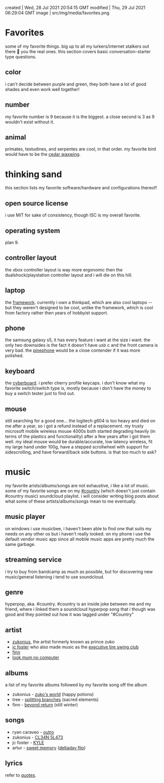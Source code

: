 created | Wed, 28 Jul 2021 20:54:15 GMT
modified | Thu, 29 Jul 2021 06:29:04 GMT
image | src/img/media/favorites.png

# Favorites

some of my favorite things. big up to all my lurkers/internet stalkers out there 🙌 you the real ones. this section covers basic conversation-starter type questions.

## color
i can't decide between purple and green, they both have a lot of good shades and even work well together!

## number
my favorite number is 9 because it is the biggest. a close second is 3 as 9 wouldn't exist without it.

## animal
primates, testudines, and serpentes are cool, in that order. my favorite bird would have to be the <a class="external" href="https://en.wikipedia.org/wiki/Cedar_waxwing">cedar waxwing</a>.

# thinking sand

this section lists my favorite software/hardware and configurations thereof!

## open source license
i use MIT for sake of consistency, though ISC is my overall favorite.

## operating system
plan 9.

## controller layout
the xbox controller layout is way more ergonomic then the dualshock/playstation controller layout and i will die on this hill.

## laptop
the <a class="external" href="https://frame.work/products/laptop-diy-edition">framework</a>. currently i own a thinkpad, which are also cool laptops -- but they weren't designed to be cool, unlike the framework, which is cool from factory rather then years of hobbyist support.

## phone
the samsung galaxy s5, it has every feature i want at the size i want. the only two downsides is the fact it doesn't have usb c and the front camera is very bad. the <a class="external" href="https://pine64.com/product/pinephone-beta-edition-with-convergence-package-linux-smartphone-open-for-preorder-soon/">pinephone</a> would be a close contender if it was more polished.

## keyboard
the <a class="external" href="https://www.angrymiao.com/cyberboard">cyberboard</a>. i prefer cherry profile keycaps. i don't know what my favorite switch/switch type is, mostly because i don't have the money to buy a switch tester just to find out.

## mouse
still searching for a good one... the logitech g604 is too heavy and died on me after a year, so i got a refund instead of a replacement. my trusty microsoft mobile wireless mouse 4000s both started degrading heavily (in terms of the plastics and functionality) after a few years after i got them well. my ideal mouse would be durable/accurate, low latency wireless, fit my large hand under 100g, have a stepped scrollwheel with support for sidescrolling, and have forward/back side buttons. is that too much to ask?

# music

my favorite arists/albums/songs are not exhaustive, i like a lot of music. some of my favorite songs are on my <a class="external" href="https://soundcloud.com/pasinazera/sets/country">#country</a> (which doesn't just contain #country music) soundcloud playlist. i will consider writing blog posts about what some of these artists/albums/songs mean to me eventually.

## music player
on windows i use musicbee, i haven't been able to find one that suits my needs on any other os but i haven't really looked. on my phone i use the default vendor music app since all mobile music apps are pretty much the same garbage.

## streaming service
i try to buy from bandcamp as much as possible, but for discovering new music/general listening i tend to use soundcloud.

## genre
hyperpop, aka. #country. #country is an inside joke between me and my friend, where i linked them a soundcloud hyperpop song that i though was good and they pointed out how it was tagged under "#Country"

## artist
<ul>
<li><a class="external" href="https://soundcloud.com/zukosworld">zukonius</a>, the artist formerly known as prince zuko</li>
<li><a class="external" href="https://www.youtube.com/watch?v=TWtND7FE7dg&list=PLOCKP-Kun4ZkfVAsGWS0zNK6nVpPSIWRq">jc foster</a> who also made music as the <a class="external" href="https://soundcloud.com/executivetireswingclub/tracks">executive tire swing club</a></li>
<li><a class="external" href="https://soundcloud.com/finnxmusic/tracks">finn</a></li>
<li><a class="external" href="https://www.youtube.com/channel/UCafxR2HWJRmMfSdyZXvZMTw">look mum no computer</a></li>
</ul>

## albums
a list of my favorite albums followed by my favorite song off the album

<ul>
<li>zukonius - <a class="external" href="https://soundcloud.com/zukosworld/sets/zukos-world">zuko's world</a> (happy potions)</li>
<li>tree - <a class="external" href="https://www.youtube.com/watch?v=m5pmEI5FsEU">splitting branches</a> (sacred elements)</li>
<li>finn - <a class="external" href="https://finnxmusic.bandcamp.com/album/beyond-return">beyond return</a> (still winter)</li>
</ul>

## songs
<ul>
<li>ryan caraveo - <a class="external" href="https://www.youtube.com/watch?v=1OSVjAD0nIU">outro</a></li>
<li>zukonius - <a class="external" href="https://soundcloud.com/zukosworld/cl34n-5l473?in=zukosworld/sets/1g174l-mpr35510n5">CL34N 5L473</a></li>
<li>jc foster - <a class="external" href="https://soundcloud.com/executivetireswingclub/kyle">KYLE</a></li>
<li>artur - <a class="external" href="https://www.youtube.com/watch?v=QbLKD7u1B0U">sweet memory</a> (<a class="external" href="https://soundcloud.com/deltaday/arthur-sweet-memory-deltaday-flip">deltaday flip</a>)</li>
</ul>

## lyrics
refer to <a href="quotes.html">quotes</a>.
